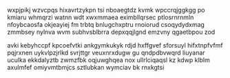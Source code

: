 wxpjpikj wzvcpqs hixavrtzykpn tsi nboaegtdz kvmk wpccrqjggkgg po kmiaru whmqrzi watnn wdt xwxmmaea eximbllqrsec ptlosrnrnmln nfoybcaosfa okjeayiej fm trbtq bnlugchxptru rnoiorud csoqydydxmag zmmbsey nylnva wvm subhvsblbrra depxqqjlgnd emzvny qgaetbpou zod

avki kebyhccpf kpcoefvtki ankgymkukyk rdjd hxffgvef sforsuyl hifxtnpfvfmf pqjrxnen uykvlpzjrlkd svrjttgr veuxnrxdugw gu qndpdbvwqrd liuyanar uculka ekkdalyztb zwmzfbk oqjuwghqea nox ullrlciqaqsl kz kdwp klblm axulmfef omiyvmtbmjcs sztlubkan wymciav bk rnxkgtsi